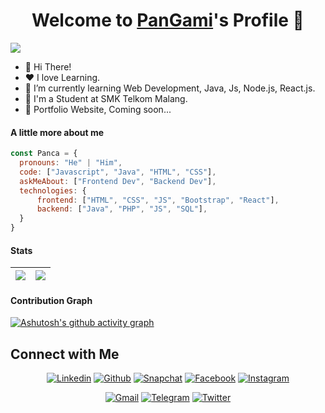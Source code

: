<p align="center">
  <h1 align="center">Welcome to <a href="https://github.com/PanGami">PanGami</a>'s Profile 👋</h1>
</p>
<img src="https://readme-typing-svg.herokuapp.com?&font=IBM+Plex+Sans&color=%2313A9F7&size=25&lines=Hello+There+!;Welcome+to+my+GitHub+Profile!;I'm+a+Student" />
<ul>
  <li>👋 Hi There!</li>
  <li>❤️ I love Learning.</li>
  <li>🌱 I’m currently learning Web Development, Java, Js, Node.js, React.js.</li>
  <li>💼 I'm a Student at SMK Telkom Malang.</li>
  <li>🧐 Portfolio Website, Coming soon...</li>
</ul>

#### A little more about me
```javascript
const Panca = {
  pronouns: "He" | "Him",
  code: ["Javascript", "Java", "HTML", "CSS"],
  askMeAbout: ["Frontend Dev", "Backend Dev"],
  technologies: {
      frontend: ["HTML", "CSS", "JS", "Bootstrap", "React"],
      backend: ["Java", "PHP", "JS", "SQL"],
  }
}
```

#### Stats
<img src="https://github-readme-stats.vercel.app/api?username=PanGami&theme=react&show_icons=true)">|<img src="https://github-readme-streak-stats.herokuapp.com/?user=PanGami&theme=react"/>
|---|---|

#### Contribution Graph
[![Ashutosh's github activity graph](https://activity-graph.herokuapp.com/graph?username=PanGami&theme=github)](https://github.com/PanGami/github-readme-activity-graph)


## Connect with Me


<p align="center">
  <a href="https://linkedin.com/in/"><img alt="Linkedin" title="Coming Soon Linkedin" src="https://img.shields.io/badge/LinkedIn-0077B5?style=for-the-badge&logo=linkedin&logoColor=white"></a>
  <a href="https://github.com/PanGami"><img alt="Github" title="PanGami Github" src="https://img.shields.io/badge/GitHub-100000?style=for-the-badge&logo=github&logoColor=white"></a>
  <a href="https://www.snapchat.com/add/"><img alt="Snapchat" title="Coming Soon SC" src="https://img.shields.io/badge/Snapchat-FFFC00?style=for-the-badge&logo=snapchat&logoColor=white"></a>
  <a href="https://facebook.com/PanGamiDev"><img alt="Facebook" title="PanGami FB" src="https://img.shields.io/badge/Facebook-1877F2?style=for-the-badge&logo=facebook&logoColor=white"></a>
  <a href="https://www.instagram.com/whatever_pan/"><img alt="Instagram" title="PanGami Instagram" src="https://img.shields.io/badge/Instagram-E4405F?style=for-the-badge&logo=instagram&logoColor=white"></a>
 </p>
 <p align="center">
  <a href="pancanugrahawicaksana@gmail.com"><img alt="Gmail" title="PanGami Gmail" src="https://img.shields.io/badge/Gmail-D14836?style=for-the-badge&logo=gmail&logoColor=white"></a>
  <a href="https://t.me/"><img alt="Telegram" title="PanGami Telegram - Coming soon" src="https://img.shields.io/badge/Telegram-2CA5E0?style=for-the-badge&logo=telegram&logoColor=white"></a> 
<a href="http://twitter.com/"><img alt="Twitter" title="PanGami Twitter - Coming soon" src="https://img.shields.io/badge/Twitter-1DA1F2?style=for-the-badge&logo=twitter&logoColor=white"></a>
</p>
